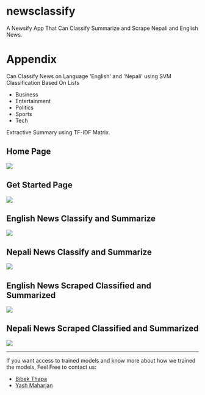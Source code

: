 # newsclassify
A Newsify App That Can Classify Summarize and Scrape Nepali and English News.

<h1> Appendix </h1>
Can Classify News on Language 'English' and 'Nepali' using SVM<br>
Classification Based On Lists
<ul>
<li> Business </li>
<li> Entertainment </li>
<li> Politics </li>
<li> Sports </li>
<li> Tech </li>
</ul>
Extractive Summary using TF-IDF Matrix.
<h2> Home Page </h2>
<img src = "https://user-images.githubusercontent.com/85671929/234038034-0081bbc0-959e-4ec2-95bb-de17d374b8e7.png">

<h2> Get Started Page </h2>
<img src = "https://user-images.githubusercontent.com/85671929/234038275-8cd3d535-f663-46a6-8417-a88a7024b44b.png">

<h2> English News Classify and Summarize </h2>
<img src = "https://user-images.githubusercontent.com/85671929/234038413-c56667a0-d308-4d09-b66a-bbd5a006d879.png">

<h2> Nepali News Classify and Summarize </h2>
<img src = "https://user-images.githubusercontent.com/85671929/234038522-5b0a523e-0741-4396-8458-876b0587f76e.png">

<h2> English News Scraped Classified and Summarized </h2>
<img src = "https://user-images.githubusercontent.com/85671929/234038620-9064dd27-9bef-4327-988e-9460e2a61d74.png ">

<h2> Nepali News Scraped Classified and Summarized </h2>
<img src = "https://user-images.githubusercontent.com/85671929/234038728-92cff2db-39f3-479b-8dfe-afdc70191b5e.png">

<hr>
If you want access to trained models and know more about how we trained the models, Feel Free to contact us:

- [Bibek Thapa](https://www.linkedin.com/in/bibek-thapa-sb1129/)
- [Yash Maharjan](https://www.linkedin.com/in/yash-m-378975248/)
